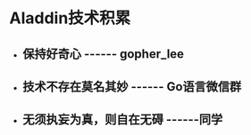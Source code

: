 # Aladdin技术积累

- ## 保持好奇心    						   ------ gopher_lee

- ## 技术不存在莫名其妙	            ------ Go语言微信群

- ## 		无须执妄为真，则自在无碍	 ------同学


​				

​								

